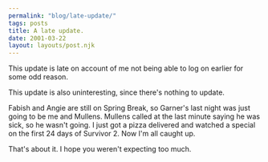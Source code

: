 ```yaml
---
permalink: "blog/late-update/"
tags: posts
title: A late update.
date: 2001-03-22
layout: layouts/post.njk
---
```


This update is late on account of me not being able to log on earlier for some odd reason.

This update is also uninteresting, since there's nothing to update. 

Fabish and Angie are still on Spring Break, so Garner's last night was just going to be me and Mullens. Mullens called at the last minute saying he was sick, so he wasn't going. I just got a pizza delivered and watched a special on the first 24 days of Survivor 2. Now I'm all caught up.

That's about it. I hope you weren't expecting too much.